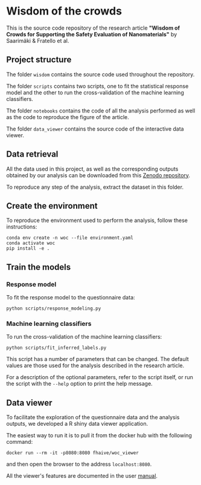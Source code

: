 # Wisdom of the crowds
This is the source code repository of the research article __"Wisdom of Crowds for Supporting the Safety Evaluation of Nanomaterials"__  by Saarimäki & Fratello et al.

## Project structure
The folder `wisdom` contains the source code used throughout the repository.

The folder `scripts` contains two scripts, one to fit the statistical response model and the other to run the cross-validation of the machine learning classifiers.

The folder `notebooks` contains the code of all the analysis performed as well as the code to reproduce the figure of the article.

The folder `data_viewer` contains the source code of the interactive data viewer.

## Data retrieval
All the data used in this project, as well as the corresponding outputs obtained by our analysis can be downloaded from this [Zenodo repository](https://doi.org/10.5281/zenodo.13884305).

To reproduce any step of the analysis, extract the dataset in this folder.

## Create the environment
To reproduce the environment used to perform the analysis, follow these instructions:

```
conda env create -n woc --file environment.yaml
conda activate woc
pip install -e .
```

## Train the models
### Response model
To fit the response model to the questionnaire data:

```python scripts/response_modeling.py```

### Machine learning classifiers
To run the cross-validation of the machine learning classifiers:

```python scripts/fit_inferred_labels.py```

This script has a number of parameters that can be changed. The default values are those used for the analysis described in the research article.

For a description of the optional parameters, refer to the script itself, or run the script with the `--help` option to print the help message.

## Data viewer
To facilitate the exploration of the questionnaire data and the analysis outputs, we developed a R shiny data viewer application. 

The easiest way to run it is to pull it from the docker hub with the following command:

```docker run --rm -it -p8080:8080 fhaive/woc_viewer```

and then open the browser to the address `localhost:8080`.

All the viewer's features are documented in the user [manual](https://github.com/fhaive/wisdom_of_the_crowds/blob/master/data_viewer/manual.pdf).
